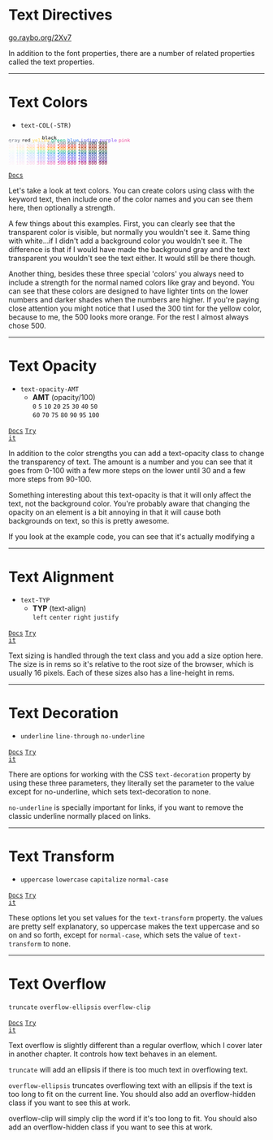 
<!-- .slide: data-state="layout-title" class="bg-dark"-->

# Text Directives

<div class="slide-link"><a href="https://go.raybo.org/2Xv7"><i class="fab fa-slideshare"></i> go.raybo.org/2Xv7</a></div>

> >

In addition to the font properties, there are a number of related properties called the text properties.

---

# Text Colors

- `text-COL(-STR)`
<div style="font-size: .8em; line-height: 50%">
    <code style="color: transparent; background: transparent;">transparent</code>
    <code style="color: black; background: transparent;">black</code>
    <code style="color: white;">white</code><br>
    <code style="color: rgb(107, 114, 128); background: transparent" contenteditable = "false" style="cursor: pointer !important;">gray</code>
    <code class="text-red-500">red</code>
    <code style="color: rgb(252, 211, 77); background: transparent">yellow</code>
    <code style="color: rgb(16, 185, 129); background: transparent">green</code>
    <code style="color: rgb(59, 130, 246); background: transparent">blue</code>
    <code style="color: rgb(99, 102, 241); background: transparent">indigo</code>
    <code style="color: rgb(139, 92, 246); background: transparent">purple</code>
    <code style="color: rgb(236, 72, 153); background: transparent">pink</code><br>
    <code style="color: rgb(249, 250, 251); background: transparent">50</code>
    <code style="color: rgb(243, 244, 246); background: transparent">100</code>
    <code style="color: rgb(229, 231, 235); background: transparent">200</code>
    <code style="color: rgb(209, 213, 219); background: transparent">300</code>
    <code style="color: rgb(156, 163, 175); background: transparent">400</code>
    <code style="color: rgb(107, 114, 128); background: transparent">500</code>
    <code style="color: rgb(75, 85, 99); background: transparent">600</code>
    <code style="color: rgb(55, 65, 81); background: transparent">700</code>
    <code style="color: rgb(31, 41, 55); background: transparent">800</code>
    <code style="color: rgb(17, 24, 3); background: transparent">900</code><br>
    <code style="color: rgb(254, 242, 242); background: transparent">50</code>
    <code style="color: rgb(254, 226, 226); background: transparent">100</code>
    <code style="color: rgb(254, 202, 202); background: transparent">200</code>
    <code style="color: rgb(252, 165, 165); background: transparent">300</code>
    <code style="color: rgb(248, 113, 113); background: transparent">400</code>
    <code style="color: rgb(239, 68, 68); background: transparent">500</code>
    <code style="color: rgb(220, 38, 38); background: transparent">600</code>
    <code style="color: rgb(185, 28, 28); background: transparent">700</code>
    <code style="color: rgb(153, 27, 27); background: transparent">800</code>
    <code style="color: rgb(127, 29, 29); background: transparent">900</code><br>
    <code style="color: rgb(255, 251, 235); background: transparent">50</code>
    <code style="color: rgb(254, 243, 199); background: transparent">100</code>
    <code style="color: rgb(253, 230, 138); background: transparent">200</code>
    <code style="color: rgb(252, 211, 77); background: transparent">300</code>
    <code style="color: rgb(251, 191, 36); background: transparent">400</code>
    <code style="color: rgb(245, 158, 11); background: transparent">500</code>
    <code style="color: rgb(217, 119, 6); background: transparent">600</code>
    <code style="color: rgb(180, 83, 9); background: transparent">700</code>
    <code style="color: rgb(146, 64, 14); background: transparent">800</code>
    <code style="color: rgb(120, 53, 15); background: transparent">900</code><br>
    <code style="color: rgb(236, 253, 245); background: transparent">50</code>
    <code style="color: rgb(209, 250, 229); background: transparent">100</code>
    <code style="color: rgb(167, 243, 208); background: transparent">200</code>
    <code style="color: rgb(110, 231, 183); background: transparent">300</code>
    <code style="color: rgb(52, 211, 153); background: transparent">400</code>
    <code style="color: rgb(16, 185, 129); background: transparent">500</code>
    <code style="color: rgb(5, 150, 105); background: transparent">600</code>
    <code style="color: rgb(4, 120, 87); background: transparent">700</code>
    <code style="color: rgb(6, 95, 70); background: transparent">800</code>
    <code style="color: rgb(6, 78, 59); background: transparent">900</code><br>
    <code style="color: rgb(239, 246, 255); background: transparent">50</code>
    <code style="color: rgb(219, 234, 254); background: transparent">100</code>
    <code style="color: rgb(191, 219, 254); background: transparent">200</code>
    <code style="color: rgb(147, 197, 253); background: transparent">300</code>
    <code style="color: rgb(96, 165, 250); background: transparent">400</code>
    <code style="color: rgb(59, 130, 246); background: transparent">500</code>
    <code style="color: rgb(37, 99, 235); background: transparent">600</code>
    <code style="color: rgb(29, 78, 216); background: transparent">700</code>
    <code style="color: rgb(30, 64, 175); background: transparent">800</code>
    <code style="color: rgb(30, 58, 138); background: transparent">900</code><br>
    <code style="color: rgb(238, 242, 255); background: transparent">50</code>
    <code style="color: rgb(224, 231, 255); background: transparent">100</code>
    <code style="color: rgb(199, 210, 254); background: transparent">200</code>
    <code style="color: rgb(165, 180, 252); background: transparent">300</code>
    <code style="color: rgb(129, 140, 248); background: transparent">400</code>
    <code style="color: rgb(99, 102, 241); background: transparent">500</code>
    <code style="color: rgb(79, 70, 229); background: transparent">600</code>
    <code style="color: rgb(67, 56, 202); background: transparent">700</code>
    <code style="color: rgb(55, 48, 163); background: transparent">800</code>
    <code style="color: rgb(49, 46, 129); background: transparent">900</code><br>
    <code style="color: rgb(245, 243, 255); background: transparent">50</code>
    <code style="color: rgb(237, 233, 254); background: transparent">100</code>
    <code style="color: rgb(221, 214, 254); background: transparent">200</code>
    <code style="color: rgb(196, 181, 253); background: transparent">300</code>
    <code style="color: rgb(167, 139, 250); background: transparent">400</code>
    <code style="color: rgb(139, 92, 246); background: transparent">500</code>
    <code style="color: rgb(124, 58, 237); background: transparent">600</code>
    <code style="color: rgb(109, 40, 217); background: transparent">700</code>
    <code style="color: rgb(91, 33, 182); background: transparent">800</code>
    <code style="color: rgb(76, 29, 149); background: transparent">900</code><br>
    <code style="color: rgb(253, 242, 248); background: transparent">50</code>
    <code style="color: rgb(252, 231, 243); background: transparent">100</code>
    <code style="color: rgb(251, 207, 232); background: transparent">200</code>
    <code style="color: rgb(249, 168, 212); background: transparent">300</code>
    <code style="color: rgb(244, 114, 182); background: transparent">400</code>
    <code style="color: rgb(236, 72, 153); background: transparent">500</code>
    <code style="color: rgb(219, 39, 119); background: transparent">600</code>
    <code style="color: rgb(190, 24, 93); background: transparent">700</code>
    <code style="color: rgb(157, 23, 77); background: transparent">800</code>
    <code style="color: rgb(131, 24, 67); background: transparent">900</code>
</div>

<a href="https://tailwindcss.com/docs/text-color" target="_blank"><code class="code-exciting">Docs</code></a>

> >
Let's take a look at text colors. You can create colors using class with the keyword text, then include one of the color names and you can see them here, then optionally a strength.

A few things about this examples. First, you can clearly see that the transparent color is visible, but normally you wouldn't see it. Same thing with white...if I didn't add a background color you wouldn't see it. The difference is that if I would have made the background gray and the text transparent you wouldn't see the text either. It would still be there though.

Another thing, besides these three special 'colors' you always need to include a strength for the normal named colors like gray and beyond. You can see that these colors are designed to have lighter tints on the lower numbers and darker shades when the numbers are higher. If you're paying close attention you might notice that I used the 300 tint for the yellow color, because to me, the 500 looks more orange. For the rest I almost always chose 500.

---

<!-- .slide: data-state="layout-code-list" -->

# Text Opacity

- `text-opacity-AMT`
  - **AMT** (opacity/100)<br>
  `0` `5` `10` `20` `25` `30` `40` `50`<br>`60` `70` `75` `80` `90` `95` `100`

<a href="https://tailwindcss.com/docs/text-opacity" target="_blank"><code class="code-exciting">Docs</code></a> <a href="https://codepen.io/planetoftheweb/pen/LYRPyLd?editors=1000" target="_blank"><code class="code-royal">Try it</code></a>

> >

In addition to the color strengths you can add a text-opacity class to change the transparency of text. The amount is a number and you can see that it goes from 0-100 with a few more steps on the lower until 30 and a few more steps from 90-100.

Something interesting about this text-opacity is that it will only affect the text, not the background color. You're probably aware that changing the opacity on an element is a bit annoying in that it will cause both backgrounds on text, so this is pretty awesome.

If you look at the example code, you can see that it's actually modifying a 

---

<!-- .slide: data-state="layout-code-list" -->

# Text Alignment

- `text-TYP`
  - **TYP** (text-align)<br>
  `left` `center` `right` `justify`

<a href="https://tailwindcss.com/docs/text-alignment" target="_blank"><code class="code-exciting">Docs</code></a> <a href="https://codepen.io/planetoftheweb/pen/WNGeXjj?editors=1000" target="_blank"><code class="code-royal">Try it</code></a>

> >

Text sizing is handled through the text class and you add a size option here. The size is in rems so it's relative to the root size of the browser, which is usually 16 pixels. Each of these sizes also has a line-height in rems.

---

# Text Decoration

- `underline` `line-through` `no-underline`

<a href="https://tailwindcss.com/docs/text-decoration" target="_blank"><code class="code-exciting">Docs</code></a> <a href="https://codepen.io/planetoftheweb/pen/wvzwPmd?editors=1000" target="_blank"><code class="code-royal">Try it</code></a>


> >

There are options for working with the CSS `text-decoration` property by using these three parameters, they literally set the parameter to the value except for no-underline, which sets text-decoration to none.

`no-underline` is specially important for links, if you want to remove the classic underline normally placed on links.

---

# Text Transform

- `uppercase` `lowercase` `capitalize` `normal-case`

<a href="https://tailwindcss.com/docs/text-transform" target="_blank"><code class="code-exciting">Docs</code></a> <a href="https://codepen.io/planetoftheweb/pen/gOwYXBL?editors=1000" target="_blank"><code class="code-royal">Try it</code></a>

> >

These options let you set values for the `text-transform` property. the values are pretty self explanatory, so uppercase makes the text uppercase and so on and so forth, except for `normal-case`, which sets the value of `text-transform` to none.

---

# Text Overflow

`truncate` `overflow-ellipsis` `overflow-clip`


<a href="https://tailwindcss.com/docs/text-overflow" target="_blank"><code class="code-exciting">Docs</code></a> <a href="https://codepen.io/planetoftheweb/pen/yLaXRJx?editors=1000" target="_blank"><code class="code-royal">Try it</code></a>

> >

Text overflow is slightly different than a regular overflow, which I cover later in another chapter. It controls how text behaves in an element.

`truncate` will add an ellipsis if there is too much text in overflowing text.

`overflow-ellipsis` truncates overflowing text with an ellipsis if the text is too long to fit on the current line. You should also add an overflow-hidden class if you want to see this at work.

overflow-clip will simply clip the word if it's too long to fit. You should also add an overflow-hidden class if you want to see this at work.

